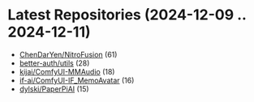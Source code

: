 # Latest Repositories (2024-12-09 .. 2024-12-11)

- [ChenDarYen/NitroFusion](https://github.com/ChenDarYen/NitroFusion) (61)
- [better-auth/utils](https://github.com/better-auth/utils) (28)
- [kijai/ComfyUI-MMAudio](https://github.com/kijai/ComfyUI-MMAudio) (18)
- [if-ai/ComfyUI-IF_MemoAvatar](https://github.com/if-ai/ComfyUI-IF_MemoAvatar) (16)
- [dylski/PaperPiAI](https://github.com/dylski/PaperPiAI) (15)
